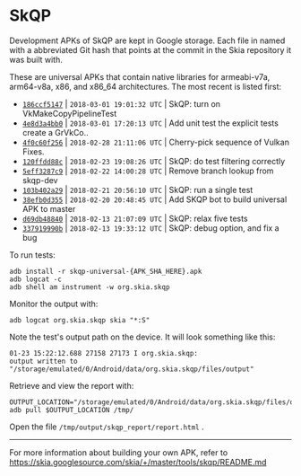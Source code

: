 SkQP
====

Development APKs of SkQP are kept in Google storage.  Each file in named
with a abbreviated Git hash that points at the commit in the Skia repository it
was built with.

These are universal APKs that contain native libraries for armeabi-v7a,
arm64-v8a, x86, and x86\_64 architectures. The most recent is listed first:

<!--
#!/bin/sh
BRANCH=origin/skqp/dev
for commit in $(git log $BRANCH -30 -\-format=%H) ; do
    U='https://storage.googleapis.com/skia-skqp/skqp-universal-'
    URL="${U}$(git log -1 -\-format=%h $commit).apk"
    if [ 200 -ne "$(curl -s -o /dev/null -w "%{http_code}" "$URL")" ] ; then
        continue
    fi
    TZ='' git log \
        -\-date='format-local:%Y-%m-%d %H:%M:%S %Z' -1 $commit \
        -\-format="  * [\`%h\`](${U}%h.apk)%n    | \`%cd\` | %<(50,trunc)%s"
done
-->

  * [`186ccf5147`](https://storage.googleapis.com/skia-skqp/skqp-universal-186ccf5147.apk)
    | `2018-03-01 19:01:32 UTC` | SkQP: turn on VkMakeCopyPipelineTest
  * [`4e8d3a4bb0`](https://storage.googleapis.com/skia-skqp/skqp-universal-4e8d3a4bb0.apk)
    | `2018-03-01 17:20:13 UTC` | Add unit test the explicit tests create a GrVkCo..
  * [`4f0c60f256`](https://storage.googleapis.com/skia-skqp/skqp-universal-4f0c60f256.apk)
    | `2018-02-28 21:11:06 UTC` | Cherry-pick sequence of Vulkan Fixes.
  * [`120ffdd88c`](https://storage.googleapis.com/skia-skqp/skqp-universal-120ffdd88c.apk)
    | `2018-02-23 19:08:26 UTC` | SkQP:  do test filtering correctly
  * [`5eff3287c9`](https://storage.googleapis.com/skia-skqp/skqp-universal-5eff3287c9.apk)
    | `2018-02-22 14:00:28 UTC` | Remove branch lookup from skqp-dev
  * [`103b402a29`](https://storage.googleapis.com/skia-skqp/skqp-universal-103b402a29.apk)
    | `2018-02-21 20:56:10 UTC` | SkQP: run a single test
  * [`38efb0d355`](https://storage.googleapis.com/skia-skqp/skqp-universal-38efb0d355.apk)
    | `2018-02-20 20:48:45 UTC` | Add SKQP bot to build universal APK to master
  * [`d69db48840`](https://storage.googleapis.com/skia-skqp/skqp-universal-d69db48840.apk)
    | `2018-02-13 21:07:09 UTC` | SkQP: relax five tests
  * [`337919990b`](https://storage.googleapis.com/skia-skqp/skqp-universal-337919990b.apk)
    | `2018-02-13 19:33:12 UTC` | SkQP:  debug option, and fix a bug

To run tests:

    adb install -r skqp-universal-{APK_SHA_HERE}.apk
    adb logcat -c
    adb shell am instrument -w org.skia.skqp

Monitor the output with:

    adb logcat org.skia.skqp skia "*:S"

Note the test's output path on the device.  It will look something like this:

    01-23 15:22:12.688 27158 27173 I org.skia.skqp:
    output written to "/storage/emulated/0/Android/data/org.skia.skqp/files/output"

Retrieve and view the report with:

    OUTPUT_LOCATION="/storage/emulated/0/Android/data/org.skia.skqp/files/output"
    adb pull $OUTPUT_LOCATION /tmp/

Open the file `/tmp/output/skqp_report/report.html` .

* * *

For more information about building your own APK, refer to
https://skia.googlesource.com/skia/+/master/tools/skqp/README.md
